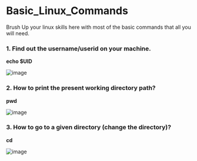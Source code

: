 # Basic_Linux_Commands
Brush Up your linux skills here with most of the basic commands that all you will need.


### 1.	Find out the username/userid on your machine.
**echo $UID**

![image](https://user-images.githubusercontent.com/75159672/114263010-a5f66d00-9a00-11eb-97d8-ae63a026dd1d.png)


### 2.	How to print the present working directory path?
**pwd**

![image](https://user-images.githubusercontent.com/75159672/114263211-dc80b780-9a01-11eb-964c-202315b9209b.png)


### 3.	How to go to a given directory (change the directory)?
**cd <dirname>**
  
![image](https://user-images.githubusercontent.com/75159672/114263235-ffab6700-9a01-11eb-9fa1-f70303cb07f5.png)
